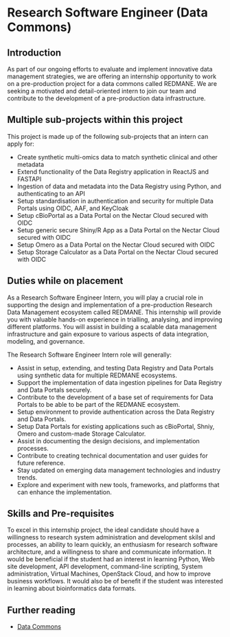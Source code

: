 # Research Software Engineer (Data Commons) 

## Introduction 

As part of our ongoing efforts to evaluate and implement innovative data management strategies, we are offering an internship opportunity to work on a pre-production project for a data commons called REDMANE. We are seeking a motivated and detail-oriented intern to join our team and contribute to the development of a pre-production data infrastructure. 

## Multiple sub-projects within this project

This project is made up of the following sub-projects that an intern can apply for:
- Create synthetic multi-omics data to match synthetic clinical and other metadata
- Extend functionality of the Data Registry application in ReactJS and FASTAPI
- Ingestion of data and metadata into the Data Registry using Python, and authenticating to an API
- Setup standardisation in authentication and security for multiple Data Portals using OIDC, AAF, and KeyCloak
- Setup cBioPortal as a Data Portal on the Nectar Cloud secured with OIDC
- Setup generic secure Shiny/R App as a Data Portal on the Nectar Cloud secured with OIDC
- Setup Omero as a Data Portal on the Nectar Cloud secured with OIDC
- Setup Storage Calculator as a Data Portal on the Nectar Cloud secured with OIDC

## Duties while on placement 

As a Research Software Engineer Intern, you will play a crucial role in supporting the design and implementation of a pre-production Research Data Management ecosystem called REDMANE. This internship will provide you with valuable hands-on experience in trialling, analysing, and improving different platforms. You will assist in building a scalable data management infrastructure and gain exposure to various aspects of data integration, modeling, and governance. 

The Research Software Engineer Intern role will generally: 

- Assist in setup, extending, and testing Data Registry and Data Portals using synthetic data for multiple REDMANE ecosystems. 
- Support the implementation of data ingestion pipelines for Data Registry and Data Portals securely. 
- Contribute to the development of a base set of requirements for Data Portals to be able to be part of the REDMANE ecosystem.
- Setup environment to provide authentication across the Data Registry and Data Portals.
- Setup Data Portals for existing applications such as cBioPortal, Shniy, Omero and custom-made Storage Calculator.
- Assist in documenting the design decisions, and implementation processes.
- Contribute to creating technical documentation and user guides for future reference. 
- Stay updated on emerging data management technologies and industry trends. 
- Explore and experiment with new tools, frameworks, and platforms that can enhance the implementation. 

 

## Skills and Pre-requisites 

To excel in this internship project, the ideal candidate should have a willingness to research system administration and development skilsl and processes, an ability to learn quickly, an enthusiasm for research software architecture, and a willingness to share and communicate information. It would be beneficial if the student had an interest in learning Python, Web site development, API development, command-line scripting, System administration, Virtual Machines, OpenStack Cloud, and how to improve business workflows.  It would also be of benefit if the student was interested in learning about bioinformatics data formats. 


## Further reading
- [Data Commons](https://github.com/WEHI-ResearchComputing/data-commons/wiki)
